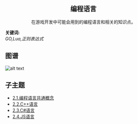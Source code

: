 <h2 align="center">编程语言</h2>
<p align="center">在游戏开发中可能会用到的编程语言和相关的知识点。</p>

**关键词:**<br/>
*GO,Lua,正则表达式*

## 图谱
![alt text](https://github.com/gonglei007/GameDevMind/blob/main/exports/8.1.标题.png?raw=true)

## 子主题
* [2.1.编程语言共通概念](https://github.com/gonglei007/GameDevMind/blob/main/mds/2.1.编程语言共通概念.md)
* [2.2.C++语言](https://github.com/gonglei007/GameDevMind/blob/main/mds/2.2.C++语言.md)
* [2.3.C#语言](https://github.com/gonglei007/GameDevMind/blob/main/mds/2.3.C#语言.md)
* [2.4.JS语言](https://github.com/gonglei007/GameDevMind/blob/main/mds/2.4.JS语言.md)
